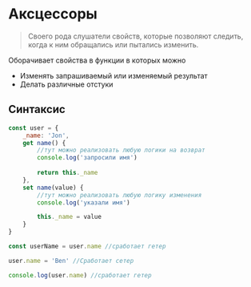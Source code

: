 # Аксцессоры
> Своего рода слушатели свойств, которые позволяют следить, 
когда к ним обращались или пытались изменить.  
 
Оборачивает свойства в функции в которых можно
 * Изменять запрашиваемый или изменяемый результат
 * Делать различные отстуки
 
## Синтаксис
```javascript
const user = {
    _name: 'Jon',
    get name() {
        //тут можно реализовать любую логики на возврат
        console.log('запросили имя')
        
        return this._name
    },
    set name(value) {
        //тут можно реализовать любую логику изменения
        console.log('указали имя')

        this._name = value
    }
}

const userName = user.name //сработает гетер

user.name = 'Ben' //Сработает сетер

console.log(user.name) //сработает гетер
```   